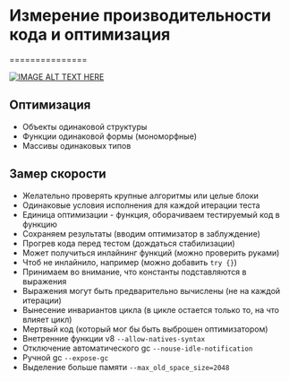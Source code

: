 # Измерение производительности кода и оптимизация
===============

[![IMAGE ALT TEXT HERE](https://img.youtube.com/vi/sanq2X7Re8o/0.jpg)](https://www.youtube.com/watch?v=sanq2X7Re8o)

## Оптимизация
- Объекты одинаковой структуры
- Функции одинаковой формы (мономорфные)
- Массивы одинаковых типов

## Замер скорости
- Желательно проверять крупные алгоритмы или целые блоки
- Одинаковые условия исполнения для каждой итерации теста
- Единица оптимизации - функция, оборачиваем тестируемый код в функцию
- Сохраняем результаты (вводим оптимизатор в заблуждение)
- Прогрев кода перед тестом (дождаться стабилизации)
- Может получиться инлайнинг функций (можно проверить руками)
- Чтоб не инлайнило, например (можно добавить `try {}`)
- Принимаем во внимание, что константы подставляются в выражения
- Выражения могут быть предварительно вычислены (не на каждой итерации)
- Вынесение инвариантов цикла (в цикле остается только то, на что влияет цикл)
- Мертвый код (который мог бы быть выброшен оптимизатором)
- Внетренние функции v8 `--allow-natives-syntax`
- Отключение автоматического gc `--nouse-idle-notification`
- Ручной gc `--expose-gc`
- Выделение больше памяти `--max_old_space_size=2048`
